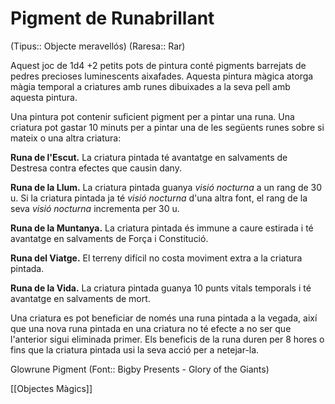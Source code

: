 # Pigment de Runabrillant

(Tipus:: Objecte meravellós) (Raresa:: Rar)

Aquest joc de 1d4 +2 petits pots de pintura conté pigments barrejats de pedres precioses luminescents aixafades. Aquesta pintura màgica atorga màgia temporal a criatures amb runes dibuixades a la seva pell amb aquesta pintura.

Una pintura pot contenir suficient pigment per a pintar una runa. Una criatura pot gastar 10 minuts per a pintar una de les següents runes sobre si mateix o una altra criatura:

**Runa de l'Escut.** La criatura pintada té avantatge en salvaments de Destresa contra efectes que causin dany.

**Runa de la Llum.** La criatura pintada guanya *visió nocturna* a un rang de 30 u. Si la criatura pintada ja té *visió nocturna* d'una altra font, el rang de la seva *visió nocturna* incrementa per 30 u.

**Runa de la Muntanya.** La criatura pintada és immune a caure estirada i té avantatge en salvaments de Força i Constitució.

**Runa del Viatge.** El terreny difícil no costa moviment extra a la criatura pintada.

**Runa de la Vida.** La criatura pintada guanya 10 punts vitals temporals i té avantatge en salvaments de mort.

Una criatura es pot beneficiar de només una runa pintada a la vegada, així que una nova runa pintada en una criatura no té efecte a no ser que l'anterior sigui eliminada primer. Els beneficis de la runa duren per 8 hores o fins que la criatura pintada usi la seva acció per a netejar-la.

Glowrune Pigment (Font:: Bigby Presents - Glory of the Giants)

[[Objectes Màgics]]